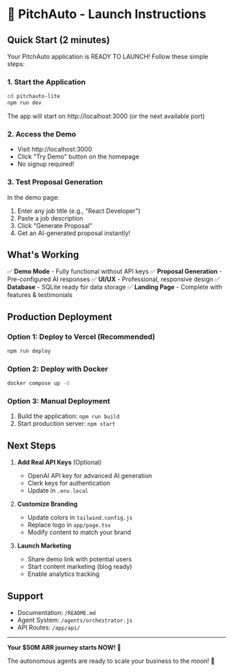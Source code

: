 # 🚀 PitchAuto - Launch Instructions

## Quick Start (2 minutes)

Your PitchAuto application is READY TO LAUNCH! Follow these simple steps:

### 1. Start the Application
```bash
cd pitchauto-lite
npm run dev
```

The app will start on http://localhost:3000 (or the next available port)

### 2. Access the Demo
- Visit http://localhost:3000 
- Click "Try Demo" button on the homepage
- No signup required!

### 3. Test Proposal Generation
In the demo page:
1. Enter any job title (e.g., "React Developer")
2. Paste a job description
3. Click "Generate Proposal"
4. Get an AI-generated proposal instantly!

## What's Working

✅ **Demo Mode** - Fully functional without API keys
✅ **Proposal Generation** - Pre-configured AI responses
✅ **UI/UX** - Professional, responsive design
✅ **Database** - SQLite ready for data storage
✅ **Landing Page** - Complete with features & testimonials

## Production Deployment

### Option 1: Deploy to Vercel (Recommended)
```bash
npm run deploy
```

### Option 2: Deploy with Docker
```bash
docker compose up -d
```

### Option 3: Manual Deployment
1. Build the application: `npm run build`
2. Start production server: `npm start`

## Next Steps

1. **Add Real API Keys** (Optional)
   - OpenAI API key for advanced AI generation
   - Clerk keys for authentication
   - Update in `.env.local`

2. **Customize Branding**
   - Update colors in `tailwind.config.js`
   - Replace logo in `app/page.tsx`
   - Modify content to match your brand

3. **Launch Marketing**
   - Share demo link with potential users
   - Start content marketing (blog ready)
   - Enable analytics tracking

## Support

- Documentation: `/README.md`
- Agent System: `/agents/orchestrator.js`
- API Routes: `/app/api/`

---

**Your $50M ARR journey starts NOW! 🎯**

The autonomous agents are ready to scale your business to the moon! 🚀